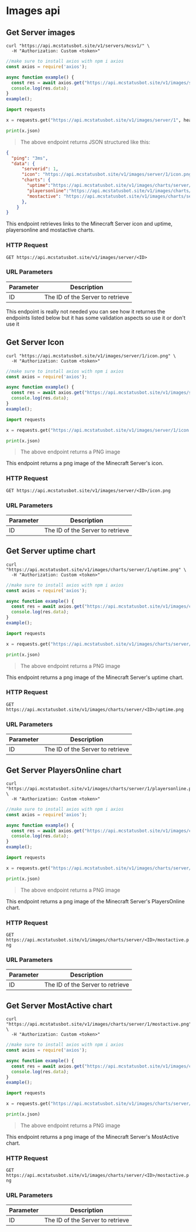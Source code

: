 # Images api

## Get Server images

```shell
curl "https://api.mcstatusbot.site/v1/servers/mcsv1/" \
  -H "Authorization: Custom <token>"
```

```javascript
//make sure to install axios with npm i axios
const axios = require('axios');

async function example() {
  const res = await axios.get("https://api.mcstatusbot.site/v1/images/server/1", { headers: { "Authorization" : "Custom <token>" } });
  console.log(res.data);
}
example();
```

```python
import requests

x = requests.get("https://api.mcstatusbot.site/v1/images/server/1", headers={'Authorization': 'Custom <token>'})

print(x.json)
```

> The above endpoint returns JSON structured like this:

```json
{
  "ping": "3ms",
  "data": {
      "serverid": 1,
      "icon": "https://api.mcstatusbot.site/v1/images/server/1/icon.png",
      "charts": {
        "uptime":"https://api.mcstatusbot.site/v1/images/charts/server/1/uptime.png",
        "playersonline":"https://api.mcstatusbot.site/v1/images/charts/server/1/playersonline.png",
        "mostactive": "https://api.mcstatusbot.site/v1/images/charts/server/1/mostactive.png"
      },
    }
}
```

This endpoint retrieves links to the Minecraft Server icon and uptime, playersonline and mostactive charts.

### HTTP Request

`GET https://api.mcstatusbot.site/v1/images/server/<ID>`

### URL Parameters

Parameter | Description
--------- | -----------
ID | The ID of the Server to retrieve


<aside class="notice">
This endpoint is really not needed you can see how it returnes the endpoints listed below but it has some validation aspects so use it or don't use it
</aside>



## Get Server Icon

```shell
curl "https://api.mcstatusbot.site/v1/images/server/1/icon.png" \
  -H "Authorization: Custom <token>"
```

```javascript
//make sure to install axios with npm i axios
const axios = require('axios');

async function example() {
  const res = await axios.get("https://api.mcstatusbot.site/v1/images/server/1/icon.png", { headers: { "Authorization" : "Custom <token>" } });
  console.log(res.data);
}
example();
```

```python
import requests

x = requests.get("https://api.mcstatusbot.site/v1/images/server/1/icon.png", headers={'Authorization': 'Custom <token>'})

print(x.json)
```

> The above endpoint returns a PNG image

This endpoint returns a png image of the Minecraft Server's icon.

### HTTP Request

`GET https://api.mcstatusbot.site/v1/images/server/<ID>/icon.png`

### URL Parameters

Parameter | Description
--------- | -----------
ID | The ID of the Server to retrieve



## Get Server uptime chart

```shell
curl "https://api.mcstatusbot.site/v1/images/charts/server/1/uptime.png" \
  -H "Authorization: Custom <token>"
```

```javascript
//make sure to install axios with npm i axios
const axios = require('axios');

async function example() {
  const res = await axios.get("https://api.mcstatusbot.site/v1/images/charts/server/1/uptime.png", { headers: { "Authorization" : "Custom <token>" } });
  console.log(res.data);
}
example();
```

```python
import requests

x = requests.get("https://api.mcstatusbot.site/v1/images/charts/server/1/uptime.png", headers={'Authorization': 'Custom <token>'})

print(x.json)
```

> The above endpoint returns a PNG image



This endpoint returns a png image of the Minecraft Server's uptime chart.

### HTTP Request

`GET https://api.mcstatusbot.site/v1/images/charts/server/<ID>/uptime.png`

### URL Parameters

Parameter | Description
--------- | -----------
ID | The ID of the Server to retrieve



## Get Server PlayersOnline chart

```shell
curl "https://api.mcstatusbot.site/v1/images/charts/server/1/playersonline.png" \
  -H "Authorization: Custom <token>"
```

```javascript
//make sure to install axios with npm i axios
const axios = require('axios');

async function example() {
  const res = await axios.get("https://api.mcstatusbot.site/v1/images/charts/server/1/playersonline.png", { headers: { "Authorization" : "Custom <token>" } });
  console.log(res.data);
}
example();
```

```python
import requests

x = requests.get("https://api.mcstatusbot.site/v1/images/charts/server/1/playersonline.png", headers={'Authorization': 'Custom <token>'})

print(x.json)
```

> The above endpoint returns a PNG image

This endpoint returns a png image of the Minecraft Server's PlayersOnline chart.

### HTTP Request

`GET https://api.mcstatusbot.site/v1/images/charts/server/<ID>/mostactive.png`

### URL Parameters

Parameter | Description
--------- | -----------
ID | The ID of the Server to retrieve


## Get Server MostActive chart

```shell
curl "https://api.mcstatusbot.site/v1/images/charts/server/1/mostactive.png" \
  -H "Authorization: Custom <token>"
```

```javascript
//make sure to install axios with npm i axios
const axios = require('axios');

async function example() {
  const res = await axios.get("https://api.mcstatusbot.site/v1/images/charts/server/1/mostactive.png", { headers: { "Authorization" : "Custom <token>" } });
  console.log(res.data);
}
example();
```

```python
import requests

x = requests.get("https://api.mcstatusbot.site/v1/images/charts/server/1/mostactive.png", headers={'Authorization': 'Custom <token>'})

print(x.json)
```

> The above endpoint returns a PNG image

This endpoint returns a png image of the Minecraft Server's MostActive chart.

### HTTP Request

`GET https://api.mcstatusbot.site/v1/images/charts/server/<ID>/mostactive.png`

### URL Parameters

Parameter | Description
--------- | -----------
ID | The ID of the Server to retrieve
